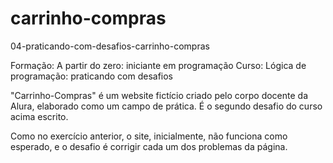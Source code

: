# carrinho-compras

04-praticando-com-desafios-carrinho-compras

Formação: A partir do zero: iniciante em programação Curso: Lógica de programação: praticando com desafios

"Carrinho-Compras" é um website fictício criado pelo corpo docente da Alura, elaborado como um campo de prática. É o segundo desafio do curso acima escrito.

Como no exercício anterior, o site, inicialmente, não funciona como esperado, e o desafio é corrigir cada um dos problemas da página.
